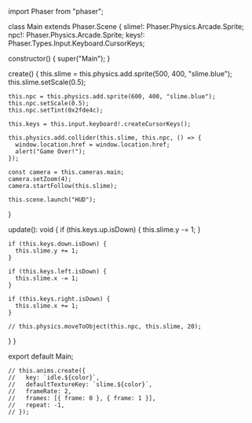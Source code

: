 import Phaser from "phaser";

class Main extends Phaser.Scene {
slime!: Phaser.Physics.Arcade.Sprite;
npc!: Phaser.Physics.Arcade.Sprite;
keys!: Phaser.Types.Input.Keyboard.CursorKeys;

constructor() {
super("Main");
}

create() {
this.slime = this.physics.add.sprite(500, 400, "slime.blue");
this.slime.setScale(0.5);

    this.npc = this.physics.add.sprite(600, 400, "slime.blue");
    this.npc.setScale(0.5);
    this.npc.setTint(0x2fde4c);

    this.keys = this.input.keyboard!.createCursorKeys();

    this.physics.add.collider(this.slime, this.npc, () => {
      window.location.href = window.location.href;
      alert("Game Over!");
    });

    const camera = this.cameras.main;
    camera.setZoom(4);
    camera.startFollow(this.slime);

    this.scene.launch("HUD");

}

update(): void {
if (this.keys.up.isDown) {
this.slime.y -= 1;
}

    if (this.keys.down.isDown) {
      this.slime.y += 1;
    }

    if (this.keys.left.isDown) {
      this.slime.x -= 1;
    }

    if (this.keys.right.isDown) {
      this.slime.x += 1;
    }

    // this.physics.moveToObject(this.npc, this.slime, 20);

}
}

export default Main;

    // this.anims.create({
    //   key: `idle.${color}`,
    //   defaultTextureKey: `slime.${color}`,
    //   frameRate: 2,
    //   frames: [{ frame: 0 }, { frame: 1 }],
    //   repeat: -1,
    // });
